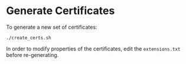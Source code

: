 # Generate Certificates

To generate a new set of certificates:

```
./create_certs.sh
```

In order to modify properties of the certificates, edit the `extensions.txt` before re-generating.
